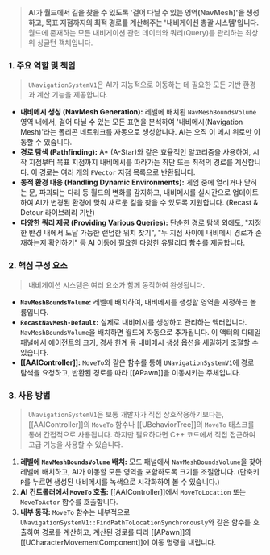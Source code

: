 
> **AI가 월드에서 길을 찾을 수 있도록 '걸어 다닐 수 있는 영역(NavMesh)'을 생성하고, 목표 지점까지의 최적 경로를 계산해주는 '내비게이션 총괄 시스템'입니다.** 월드에 존재하는 모든 내비게이션 관련 데이터와 쿼리(Query)를 관리하는 최상위 싱글턴 객체입니다.

### **1. 주요 역할 및 책임**
> `UNavigationSystemV1`은 AI가 지능적으로 이동하는 데 필요한 모든 기반 환경과 계산 기능을 제공합니다.
* **내비메시 생성 (NavMesh Generation):**
    레벨에 배치된 `NavMeshBoundsVolume` 영역 내에서, 걸어 다닐 수 있는 모든 표면을 분석하여 '내비메시(Navigation Mesh)'라는 폴리곤 네트워크를 자동으로 생성합니다. AI는 오직 이 메시 위로만 이동할 수 있습니다.
* **경로 탐색 (Pathfinding):**
    A* (A-Star)와 같은 효율적인 알고리즘을 사용하여, 시작 지점부터 목표 지점까지 내비메시를 따라가는 최단 또는 최적의 경로를 계산합니다. 이 경로는 여러 개의 `FVector` 지점 목록으로 반환됩니다.
* **동적 환경 대응 (Handling Dynamic Environments):**
    게임 중에 열리거나 닫히는 문, 파괴되는 다리 등 월드의 변화를 감지하고, 내비메시를 실시간으로 업데이트하여 AI가 변경된 환경에 맞춰 새로운 길을 찾을 수 있도록 지원합니다. (Recast & Detour 라이브러리 기반)
* **다양한 쿼리 제공 (Providing Various Queries):**
    단순한 경로 탐색 외에도, "지정한 반경 내에서 도달 가능한 랜덤한 위치 찾기", "두 지점 사이에 내비메시 경로가 존재하는지 확인하기" 등 AI 이동에 필요한 다양한 유틸리티 함수를 제공합니다.

### **2. 핵심 구성 요소**
> 내비게이션 시스템은 여러 요소가 함께 동작하여 완성됩니다.
* **`NavMeshBoundsVolume`:**
    레벨에 배치하여, 내비메시를 생성할 영역을 지정하는 볼륨입니다.
* **`RecastNavMesh-Default`:**
    실제로 내비메시를 생성하고 관리하는 액터입니다. `NavMeshBoundsVolume`을 배치하면 월드에 자동으로 추가됩니다. 이 액터의 디테일 패널에서 에이전트의 크기, 경사 한계 등 내비메시 생성 옵션을 세밀하게 조절할 수 있습니다.
* **[[AAIController]]:**
    `MoveTo`와 같은 함수를 통해 `UNavigationSystemV1`에 경로 탐색을 요청하고, 반환된 경로를 따라 [[APawn]]을 이동시키는 주체입니다.

### **3. 사용 방법**
> `UNavigationSystemV1`은 보통 개발자가 직접 상호작용하기보다는, [[AAIController]]의 `MoveTo` 함수나 [[UBehaviorTree]]의 `MoveTo` 태스크를 통해 간접적으로 사용됩니다. 하지만 필요하다면 C++ 코드에서 직접 접근하여 고급 기능을 사용할 수 있습니다.

1.  **레벨에 `NavMeshBoundsVolume` 배치:** 모드 패널에서 `NavMeshBoundsVolume`을 찾아 레벨에 배치하고, AI가 이동할 모든 영역을 포함하도록 크기를 조절합니다. (단축키 `P`를 누르면 생성된 내비메시를 녹색으로 시각화하여 볼 수 있습니다.)
2.  **AI 컨트롤러에서 `MoveTo` 호출:** [[AAIController]]에서 `MoveToLocation` 또는 `MoveToActor` 함수를 호출합니다.
3.  **내부 동작:** `MoveTo` 함수는 내부적으로 `UNavigationSystemV1::FindPathToLocationSynchronously`와 같은 함수를 호출하여 경로를 계산하고, 계산된 경로를 따라 [[APawn]]의 [[UCharacterMovementComponent]]에 이동 명령을 내립니다.

